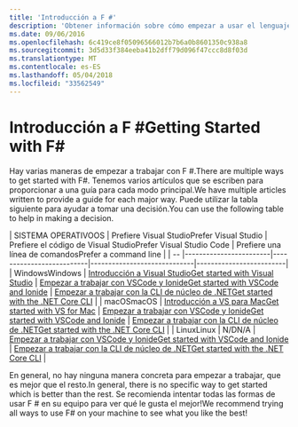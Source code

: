 ```yaml
---
title: 'Introducción a F #'
description: 'Obtener información sobre cómo empezar a usar el lenguaje de .NET de programación de F #.'
ms.date: 09/06/2016
ms.openlocfilehash: 6c419ce8f05096566012b7b6a0b8601350c938a8
ms.sourcegitcommit: 3d5d33f384eeba41b2dff79d096f47ccc8d8f03d
ms.translationtype: MT
ms.contentlocale: es-ES
ms.lasthandoff: 05/04/2018
ms.locfileid: "33562549"
---
```

# <a name="getting-started-with-f"></a><span data-ttu-id="31d28-103">Introducción a F #</span><span class="sxs-lookup"><span data-stu-id="31d28-103">Getting Started with F#</span></span> #

<span data-ttu-id="31d28-104">Hay varias maneras de empezar a trabajar con F #.</span><span class="sxs-lookup"><span data-stu-id="31d28-104">There are multiple ways to get started with F#.</span></span>  <span data-ttu-id="31d28-105">Tenemos varios artículos que se escriben para proporcionar a una guía para cada modo principal.</span><span class="sxs-lookup"><span data-stu-id="31d28-105">We have multiple articles written to provide a guide for each major way.</span></span>  <span data-ttu-id="31d28-106">Puede utilizar la tabla siguiente para ayudar a tomar una decisión.</span><span class="sxs-lookup"><span data-stu-id="31d28-106">You can use the following table to help in making a decision.</span></span>

| <span data-ttu-id="31d28-107">SISTEMA OPERATIVO</span><span class="sxs-lookup"><span data-stu-id="31d28-107">OS</span></span> | <span data-ttu-id="31d28-108">Prefiere Visual Studio</span><span class="sxs-lookup"><span data-stu-id="31d28-108">Prefer Visual Studio</span></span> | <span data-ttu-id="31d28-109">Prefiere el código de Visual Studio</span><span class="sxs-lookup"><span data-stu-id="31d28-109">Prefer Visual Studio Code</span></span> | <span data-ttu-id="31d28-110">Prefiere una línea de comandos</span><span class="sxs-lookup"><span data-stu-id="31d28-110">Prefer a command line</span></span> |
| -- |------------------------|--------------------------|-----------------------------|-------------------------|
| <span data-ttu-id="31d28-111">Windows</span><span class="sxs-lookup"><span data-stu-id="31d28-111">Windows</span></span> | [<span data-ttu-id="31d28-112">Introducción a Visual Studio</span><span class="sxs-lookup"><span data-stu-id="31d28-112">Get started with Visual Studio</span></span>](get-started-visual-studio.md) | [<span data-ttu-id="31d28-113">Empezar a trabajar con VSCode y Ionide</span><span class="sxs-lookup"><span data-stu-id="31d28-113">Get started with VSCode and Ionide</span></span>](get-started-vscode.md) | [<span data-ttu-id="31d28-114">Empezar a trabajar con la CLI de núcleo de .NET</span><span class="sxs-lookup"><span data-stu-id="31d28-114">Get started with the .NET Core CLI</span></span>](get-started-command-line.md) |
| <span data-ttu-id="31d28-115">macOS</span><span class="sxs-lookup"><span data-stu-id="31d28-115">macOS</span></span> | [<span data-ttu-id="31d28-116">Introducción a VS para Mac</span><span class="sxs-lookup"><span data-stu-id="31d28-116">Get started with VS for Mac</span></span>](get-started-with-visual-studio-for-mac.md) | [<span data-ttu-id="31d28-117">Empezar a trabajar con VSCode y Ionide</span><span class="sxs-lookup"><span data-stu-id="31d28-117">Get started with VSCode and Ionide</span></span>](get-started-vscode.md) | [<span data-ttu-id="31d28-118">Empezar a trabajar con la CLI de núcleo de .NET</span><span class="sxs-lookup"><span data-stu-id="31d28-118">Get started with the .NET Core CLI</span></span>](get-started-command-line.md) |
| <span data-ttu-id="31d28-119">Linux</span><span class="sxs-lookup"><span data-stu-id="31d28-119">Linux</span></span> | <span data-ttu-id="31d28-120">N/D</span><span class="sxs-lookup"><span data-stu-id="31d28-120">N/A</span></span> | [<span data-ttu-id="31d28-121">Empezar a trabajar con VSCode y Ionide</span><span class="sxs-lookup"><span data-stu-id="31d28-121">Get started with VSCode and Ionide</span></span>](get-started-vscode.md) | [<span data-ttu-id="31d28-122">Empezar a trabajar con la CLI de núcleo de .NET</span><span class="sxs-lookup"><span data-stu-id="31d28-122">Get started with the .NET Core CLI</span></span>](get-started-command-line.md) |

<span data-ttu-id="31d28-123">En general, no hay ninguna manera concreta para empezar a trabajar, que es mejor que el resto.</span><span class="sxs-lookup"><span data-stu-id="31d28-123">In general, there is no specific way to get started which is better than the rest.</span></span>  <span data-ttu-id="31d28-124">Se recomienda intentar todas las formas de usar F # en su equipo para ver qué le gusta el mejor!</span><span class="sxs-lookup"><span data-stu-id="31d28-124">We recommend trying all ways to use F# on your machine to see what you like the best!</span></span>
